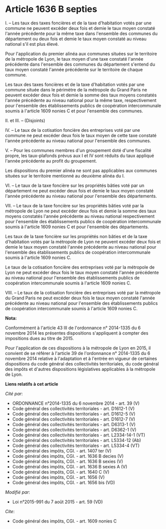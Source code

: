 # Article 1636 B septies

I. – Les taux des taxes foncières et de la taxe d'habitation votés par une commune ne peuvent excéder deux fois et demie le
taux moyen constaté l'année précédente pour la même taxe dans l'ensemble des communes du département ou deux fois et demie le
taux moyen constaté au niveau national s'il est plus élevé.

Pour l'application du premier alinéa aux communes situées sur le territoire de la métropole de Lyon, le taux moyen d'une taxe
constaté l'année précédente dans l'ensemble des communes du département s'entend du taux moyen constaté l'année précédente
sur le territoire de chaque commune.

Les taux des taxes foncières et de la taxe d'habitation votés par une commune située dans le périmètre de la métropole du
Grand Paris ne peuvent excéder deux fois et demie la somme des taux moyens constatés l'année précédente au niveau national
pour la même taxe, respectivement pour l'ensemble des établissements publics de coopération intercommunale soumis à l'article
1609 nonies C et pour l'ensemble des communes.

II. et III. – (Disjoints)

IV. – Le taux de la cotisation foncière des entreprises voté par une commune ne peut excéder deux fois le taux moyen de cette
taxe constaté l'année précédente au niveau national pour l'ensemble des communes.

V. – Pour les communes membres d'un groupement doté d'une fiscalité propre, les taux-plafonds prévus aux I et IV sont réduits
du taux appliqué l'année précédente au profit du groupement.

Les dispositions du premier alinéa ne sont pas applicables aux communes situées sur le territoire mentionné au deuxième
alinéa du I.

VI. – Le taux de la taxe foncière sur les propriétés bâties voté par un département ne peut excéder deux fois et demie le
taux moyen constaté l'année précédente au niveau national pour l'ensemble des départements.

VII. – Le taux de la taxe foncière sur les propriétés bâties voté par la métropole de Lyon ne peut excéder deux fois et demie
la somme des taux moyens constatés l'année précédente au niveau national respectivement pour l'ensemble des établissements
publics de coopération intercommunale soumis à l'article 1609 nonies C et pour l'ensemble des départements.

Les taux de la taxe foncière sur les propriétés non bâties et de la taxe d'habitation votés par la métropole de Lyon ne
peuvent excéder deux fois et demie le taux moyen constaté l'année précédente au niveau national pour l'ensemble des
établissements publics de coopération intercommunale soumis à l'article 1609 nonies C.

Le taux de la cotisation foncière des entreprises voté par la métropole de Lyon ne peut excéder deux fois le taux moyen
constaté l'année précédente au niveau national pour l'ensemble des établissements publics de coopération intercommunale
soumis à l'article 1609 nonies C.

VIII. – Le taux de la cotisation foncière des entreprises voté par la métropole du Grand Paris ne peut excéder deux fois le
taux moyen constaté l'année précédente au niveau national pour l'ensemble des établissements publics de coopération
intercommunale soumis à l'article 1609 nonies C.

**Nota:**

Conformément à l'article 43 III de l'ordonnance n° 2014-1335 du 6 novembre 2014 les présentes dispositions s'appliquent à
compter des impositions dues au titre de 2015.

Pour l'application de ces dispositions à la métropole de Lyon en 2015, il convient de se référer à l'article 39 de
l'ordonnance n° 2014-1335 du 6 novembre 2014 relative à l'adaptation et à l'entrée en vigueur de certaines dispositions du
code général des collectivités territoriales, du code général des impôts et d'autres dispositions législatives applicables à
la métropole de Lyon.

**Liens relatifs à cet article**

_Cité par_:

  - ORDONNANCE n°2014-1335 du 6 novembre 2014 - art. 39 (V)
  - Code général des collectivités territoriales - art. D1612-1 (V)
  - Code général des collectivités territoriales - art. D1612-5 (V)
  - Code général des collectivités territoriales - art. D1612-7 (V)
  - Code général des collectivités territoriales - art. D6313-1 (V)
  - Code général des collectivités territoriales - art. D6362-1 (V)
  - Code général des collectivités territoriales - art. L2334-14-1 (VT)
  - Code général des collectivités territoriales - art. L5334-12 (Ab)
  - Code général des collectivités territoriales - art. L5334-4 (VT)
  - Code général des impôts, CGI. - art. 1407 ter (V)
  - Code général des impôts, CGI. - art. 1636 B decies (V)
  - Code général des impôts, CGI. - art. 1636 B sexies (V)
  - Code général des impôts, CGI. - art. 1636 B sexies A (V)
  - Code général des impôts, CGI. - art. 1640 C (V)
  - Code général des impôts, CGI. - art. 1656 (V)
  - Code général des impôts, CGI. - art. 1656 bis (VD)

_Modifié par_:

  - Loi n°2015-991 du 7 août 2015 - art. 59 (VD)

_Cite_:

  - Code général des impôts, CGI. - art. 1609 nonies C
